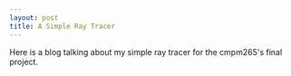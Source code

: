 ```yaml
---
layout: post
title: A Simple Ray Tracer
---
```


Here is a blog talking about my simple ray tracer for the cmpm265's final project.
